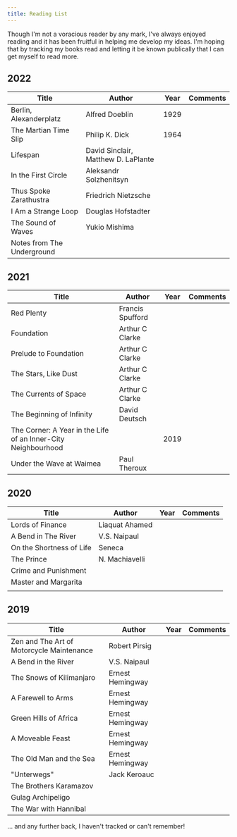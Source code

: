 ```yaml
---
title: Reading List
---
```


Though I'm not a voracious reader by any mark, I've always enjoyed reading and it has been fruitful in helping me develop my ideas. I'm hoping that by tracking my books read and letting it
be known publically that I can get myself to read more.


## 2022

| Title                      | Author                              | Year | Comments |
|----------------------------|-------------------------------------|------|----------|
| Berlin, Alexanderplatz     | Alfred Doeblin                      | 1929 |          |
| The Martian Time Slip      | Philip K. Dick                      | 1964 |          |
| Lifespan                   | David Sinclair, Matthew D. LaPlante |      |          |
| In the First Circle        | Aleksandr Solzhenitsyn              |      |          |
| Thus Spoke Zarathustra     | Friedrich Nietzsche                 |      |          |
| I Am a Strange Loop        | Douglas Hofstadter                  |      |          |
| The Sound of Waves         | Yukio Mishima                       |      |          |
| Notes from The Underground |                                     |      |          |

## 2021

| Title                                                         | Author           | Year | Comments |
|---------------------------------------------------------------|------------------|------|----------|
| Red Plenty                                                    | Francis Spufford |      |          |
| Foundation                                                    | Arthur C Clarke  |      |          |
| Prelude to Foundation                                         | Arthur C Clarke  |      |          |
| The Stars, Like Dust                                          | Arthur C Clarke  |      |          |
| The Currents of Space                                         | Arthur C Clarke  |      |          |
| The Beginning of Infinity                                     | David Deutsch    |      |          |
| The Corner: A Year in the Life of an Inner-City Neighbourhood |                  | 2019 |          |
| Under the Wave at Waimea                                      | Paul Theroux     |      |          |

## 2020

| Title                    | Author         | Year | Comments |
|--------------------------|----------------|------|----------|
| Lords of Finance         | Liaquat Ahamed |      |          |
| A Bend in The River      | V.S. Naipaul   |      |          |
| On the Shortness of Life | Seneca         |      |          |
| The Prince               | N. Machiavelli |      |          |
| Crime and Punishment     |                |      |          |
| Master and Margarita     |                |      |          |
|                          |                |      |          |

## 2019

| Title                                     | Author           | Year | Comments |
|-------------------------------------------|------------------|------|----------|
| Zen and The Art of Motorcycle Maintenance | Robert Pirsig    |      |          |
| A Bend in the River                       | V.S. Naipaul     |      |          |
| The Snows of Kilimanjaro                  | Ernest Hemingway |      |          |
| A Farewell to Arms                        | Ernest Hemingway |      |          |
| Green Hills of Africa                     | Ernest Hemingway |      |          |
| A Moveable Feast                          | Ernest Hemingway |      |          |
| The Old Man and the Sea                   | Ernest Hemingway |      |          |
| "Unterwegs"                               | Jack Keroauc     |      |          |
| The Brothers Karamazov                    |                  |      |          |
| Gulag Archipeligo                         |                  |      |          |
| The War with Hannibal                     |                  |      |          |


... and any further back, I haven't tracked or can't remember!

